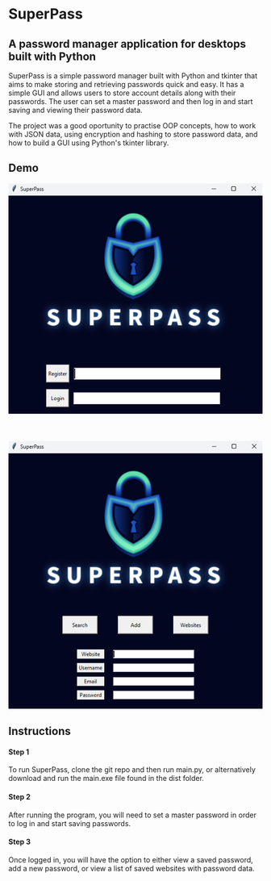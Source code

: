 # SuperPass

## A password manager application for desktops built with Python 

SuperPass is a simple password manager built with Python and tkinter that aims to make storing and retrieving passwords quick and easy. It has a simple GUI and allows users to store account details
along with their passwords. The user can set a master password and then log in and start saving and
viewing their password data.  

The project was a good oportunity to practise OOP concepts, how to work with JSON data, using encryption and hashing to store password data, and how to build a GUI using Python's tkinter
library.

## Demo
![alt text](images/demo1.png)
<br>
<br>
<br>
<br>
![alt text](images/demo2.png)

## Instructions

#### Step 1
To run SuperPass, clone the git repo and then run main.py, or alternatively download and run the main.exe file found in the dist folder.

#### Step 2

After running the program, you will need to set a master password in order to log in and start saving passwords.

#### Step 3
Once logged in, you will have the option to either view a saved password, add a new password, or view a list of saved websites with password data.